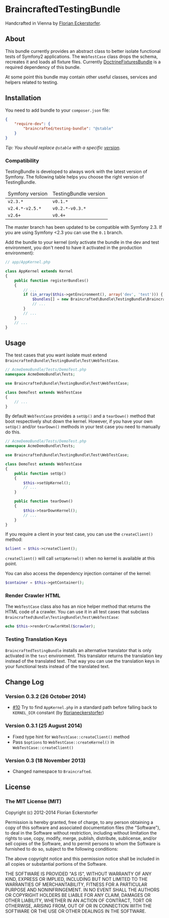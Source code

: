 BraincraftedTestingBundle
=========================

Handcrafted in Vienna by [Florian Eckerstorfer](https://florian.ec).


About
-----

This bundle currently provides an abstract class to better isolate functional tests of Symfony2 applications. The
`WebTestCase` class drops the schema, recreates it and loads all fixture files. Currently
[DoctrineFixturesBundle](https://github.com/doctrine/DoctrineFixturesBundle) is a required dependency of this bundle.

At some point this bundle may contain other useful classes, services and helpers related to testing.


Installation
------------

You need to add bundle to your `composer.json` file:

```json
{
    "require-dev": {
        "braincrafted/testing-bundle": "@stable"
    }
}
```

*Tip: You should replace `@stable` with a specific [version](https://github.com/braincrafted/testing-bundle/releases).*

### Compatibility

TestingBundle is developed to always work with the latest version of Symfony. The following table helps you choose the
right version of TestingBundle.

<table>
    <thead>
        <tr>
            <td>Symfony version</td>
            <td>TestingBundle version</td>
        </tr>
    </thead>
    <tbody>
        <tr>
            <td><code>v2.3.*</code></td>
            <td><code>v0.1.*</code></td>
        </tr>
        <tr>
            <td><code>v2.4.*-v2.5.*</code></td>
            <td><code>v0.2.*-v0.3.*</code></td>
        </tr>
        <tr>
            <td><code>v2.6+</code></td>
            <td><code>v0.4+</code></td>
        </tr>
    </tbody>
</table>

The master branch has been updated to be compatible with Symfony 2.3. If you are using Symfony <2.3 you can use the
`0.1` branch.

Add the bundle to your kernel (only activate the bundle in the dev and test environment, you don't need to have it
activated in the production environment):

```php
// app/AppKernel.php

class AppKernel extends Kernel
{
    public function registerBundles()
    {
        // ...
        if (in_array($this->getEnvironment(), array('dev', 'test'))) {
            $bundles[] = new Braincrafted\Bundle\TestingBundle\BraincraftedTestingBundle($this);
            // ...
        }
        // ...
    }
    // ...
}
```

Usage
-----

The test cases that you want isolate must extend `Braincrafted\Bundle\TestingBundle\Test\WebTestCase`.

```php
// AcmeDemoBundle/Tests/DemoTest.php
namespace AcmeDemoBundle\Tests;

use Braincrafted\Bundle\TestingBundle\Test\WebTestCase;

class DemoTest extends WebTestCase
{
    // ...
}
```

By default `WebTestCase` provides a `setUp()` and a `tearDown()` method that boot respectively shut down the kernel.
However, if you have your own `setUp()` and/or `tearDown()` methods in your test case you need to manually do this.

```php
// AcmeDemoBundle/Tests/DemoTest.php
namespace AcmeDemoBundle\Tests;

use Braincrafted\Bundle\TestingBundle\Test\WebTestCase;

class DemoTest extends WebTestCase
{
    public function setUp()
    {
        $this->setUpKernel();
        // ...
    }

    public function tearDown()
    {
        $this->tearDownKernel();
        // ...
    }
}
```

If you require a client in your test case, you can use the `createClient()` method:

```php
$client = $this->createClient();
```

`createClient()` will call `setUpKernel()` when no kernel is available at this point.

You can also access the dependency injection container of the kernel:

```php
$container = $this->getContainer();
```

### Render Crawler HTML

The `WebTestCase` class also has an nice helper method that returns the HTML code of a crawler. You can use it in all
test cases that subclass `Braincrafted\Bundle\TestingBundle\Test\WebTestCase`:

```php
echo $this->renderCrawlerHtml($crawler);
```

### Testing Translation Keys

`BraincraftedTestingBundle` installs an alternative translator that is only activated in the `test` environment. This
translator returns the translation key instead of the translated text. That way you can use the translation keys in your
functional tests instead of the translated text.


Change Log
----------

### Version 0.3.2 (26 October 2014)

- [#10](https://github.com/braincrafted/testing-bundle/pull/10) Try to find `AppKernel.php` in a standard path before falling back to `KERNEL_DIR` constant (by [florianeckerstorfer](https://github.com/florianeckerstorfer))

### Version 0.3.1 (25 August 2014)

- Fixed type hint for `WebTestCase::createClient()` method
- Pass `$options` to `WebTestCase::createKernel()` in `WebTestCase::createClient()`


### Version 0.3 (18 November 2013)

- Changed namespace to `Braincrafted`.


License
-------

### The MIT License (MIT)

Copyright (c) 2012-2014 Florian Eckerstorfer

Permission is hereby granted, free of charge, to any person obtaining a copy of this software and associated
 documentation files (the "Software"), to deal in the Software without restriction, including without limitation the rights to use, copy, modify, merge, publish, distribute, sublicense, and/or sell copies of the Software, and to permit persons to whom the Software is furnished to do so, subject to the following conditions:

The above copyright notice and this permission notice shall be included in all copies or substantial portions of the
 Software.

THE SOFTWARE IS PROVIDED "AS IS", WITHOUT WARRANTY OF ANY KIND, EXPRESS OR IMPLIED, INCLUDING BUT NOT LIMITED TO THE
WARRANTIES OF MERCHANTABILITY, FITNESS FOR A PARTICULAR PURPOSE AND NONINFRINGEMENT. IN NO EVENT SHALL THE AUTHORS OR COPYRIGHT HOLDERS BE LIABLE FOR ANY CLAIM, DAMAGES OR OTHER LIABILITY, WHETHER IN AN ACTION OF CONTRACT, TORT OR OTHERWISE, ARISING FROM, OUT OF OR IN CONNECTION WITH THE SOFTWARE OR THE USE OR OTHER DEALINGS IN THE SOFTWARE.
